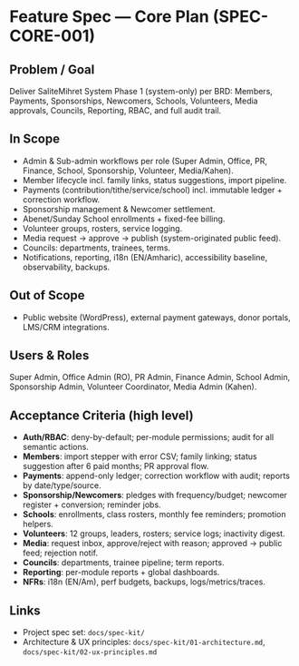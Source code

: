 # Feature Spec — Core Plan (SPEC-CORE-001)

## Problem / Goal
Deliver SaliteMihret System Phase 1 (system-only) per BRD: Members, Payments, Sponsorships, Newcomers, Schools, Volunteers, Media approvals, Councils, Reporting, RBAC, and full audit trail.

## In Scope
- Admin & Sub-admin workflows per role (Super Admin, Office, PR, Finance, School, Sponsorship, Volunteer, Media/Kahen).
- Member lifecycle incl. family links, status suggestions, import pipeline.
- Payments (contribution/tithe/service/school) incl. immutable ledger + correction workflow.
- Sponsorship management & Newcomer settlement.
- Abenet/Sunday School enrollments + fixed-fee billing.
- Volunteer groups, rosters, service logging.
- Media request → approve → publish (system-originated public feed).
- Councils: departments, trainees, terms.
- Notifications, reporting, i18n (EN/Amharic), accessibility baseline, observability, backups.

## Out of Scope
- Public website (WordPress), external payment gateways, donor portals, LMS/CRM integrations.

## Users & Roles
Super Admin, Office Admin (RO), PR Admin, Finance Admin, School Admin, Sponsorship Admin, Volunteer Coordinator, Media Admin (Kahen).

## Acceptance Criteria (high level)
- **Auth/RBAC**: deny-by-default; per-module permissions; audit for all semantic actions.
- **Members**: import stepper with error CSV; family linking; status suggestion after 6 paid months; PR approval flow.
- **Payments**: append-only ledger; correction workflow with audit; reports by date/type/source.
- **Sponsorship/Newcomers**: pledges with frequency/budget; newcomer register + conversion; reminder jobs.
- **Schools**: enrollments, class rosters, monthly fee reminders; promotion helpers.
- **Volunteers**: 12 groups, leaders, rosters; service logs; inactivity digest.
- **Media**: request inbox, approve/reject with reason; approved → public feed; rejection notif.
- **Councils**: departments, trainee pipeline; term reports.
- **Reporting**: per-module reports + global dashboards.
- **NFRs**: i18n (EN/Am), perf budgets, backups, logs/metrics/traces.

## Links
- Project spec set: `docs/spec-kit/`
- Architecture & UX principles: `docs/spec-kit/01-architecture.md`, `docs/spec-kit/02-ux-principles.md`
